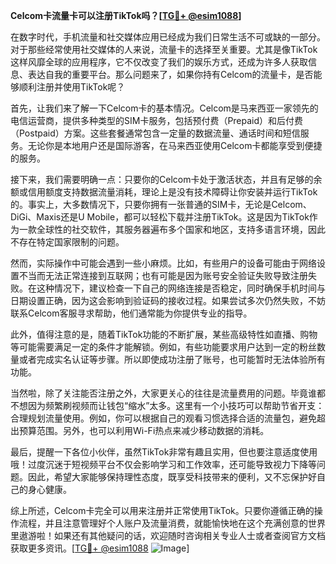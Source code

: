 **Celcom卡流量卡可以注册TikTok吗？[[TG💪+ @esim1088](https://t.me/s/esim1088)]**

在数字时代，手机流量和社交媒体应用已经成为我们日常生活不可或缺的一部分。对于那些经常使用社交媒体的人来说，流量卡的选择至关重要。尤其是像TikTok这样风靡全球的应用程序，它不仅改变了我们的娱乐方式，还成为许多人获取信息、表达自我的重要平台。那么问题来了，如果你持有Celcom的流量卡，是否能够顺利注册并使用TikTok呢？

首先，让我们来了解一下Celcom卡的基本情况。Celcom是马来西亚一家领先的电信运营商，提供多种类型的SIM卡服务，包括预付费（Prepaid）和后付费（Postpaid）方案。这些套餐通常包含一定量的数据流量、通话时间和短信服务。无论你是本地用户还是国际游客，在马来西亚使用Celcom卡都能享受到便捷的服务。

接下来，我们需要明确一点：只要你的Celcom卡处于激活状态，并且有足够的余额或信用额度支持数据流量消耗，理论上是没有技术障碍让你安装并运行TikTok的。事实上，大多数情况下，只要你拥有一张普通的SIM卡，无论是Celcom、DiGi、Maxis还是U Mobile，都可以轻松下载并注册TikTok。这是因为TikTok作为一款全球性的社交软件，其服务器遍布多个国家和地区，支持多语言环境，因此不存在特定国家限制的问题。

然而，实际操作中可能会遇到一些小麻烦。比如，有些用户的设备可能由于网络设置不当而无法正常连接到互联网；也有可能是因为账号安全验证失败导致注册失败。在这种情况下，建议检查一下自己的网络连接是否稳定，同时确保手机时间与日期设置正确，因为这会影响到验证码的接收过程。如果尝试多次仍然失败，不妨联系Celcom客服寻求帮助，他们通常能为你提供专业的指导。

此外，值得注意的是，随着TikTok功能的不断扩展，某些高级特性如直播、购物等可能需要满足一定的条件才能解锁。例如，有些功能要求用户达到一定的粉丝数量或者完成实名认证等步骤。所以即使成功注册了账号，也可能暂时无法体验所有功能。

当然啦，除了关注能否注册之外，大家更关心的往往是流量费用的问题。毕竟谁都不想因为频繁刷视频而让钱包“缩水”太多。这里有一个小技巧可以帮助节省开支：合理规划流量使用。例如，你可以根据自己的观看习惯选择合适的流量包，避免超出预算范围。另外，也可以利用Wi-Fi热点来减少移动数据的消耗。

最后，提醒一下各位小伙伴，虽然TikTok非常有趣且实用，但也要注意适度使用哦！过度沉迷于短视频平台不仅会影响学习和工作效率，还可能导致视力下降等问题。因此，希望大家能够保持理性态度，既享受科技带来的便利，又不忘保护好自己的身心健康。

综上所述，Celcom卡完全可以用来注册并正常使用TikTok。只要你遵循正确的操作流程，并且注意管理好个人账户及流量消费，就能愉快地在这个充满创意的世界里遨游啦！如果还有其他疑问的话，欢迎随时咨询相关专业人士或者查阅官方文档获取更多资讯。[[TG💪+ @esim1088](https://t.me/s/esim1088) ![Image](https://i.postimg.cc/4NQfJmqS/Snipaste-2025-05-13-00-14-12.png)]